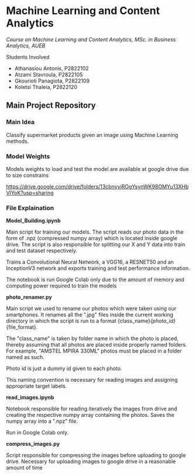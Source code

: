 # Machine Learning and Content Analytics
*Course on Machine Learning and Content Analytics, MSc. in Business Analytics, AUEB*

Students Involved

- Athanasiou Antonis, P2822102
- Atzami Stavroula, P2822105
- Gkourioti Panagiota, P2822109
- Koletsi Thaleia, P2822120

## Main Project Repository

### Main Idea

Classify supermarket products given an image using Machine Learning methods.

### Model Weights

Models weights to load and test the model are available at google drive due to size constrains

https://drive.google.com/drive/folders/13cbnvyiROgYsynWK98OMYu13XHbVIYoK?usp=sharing

### File Explaination

**Model_Building.ipynb**

Main script for training our models.
The script reads our photo data in the form of .npz (compressed numpy array) which is located inside google drive.
The script is also responsible for splitting our X and Y data into train and test dataset respectively.

Trains a Convolutional Neural Network, a VGG16, a RESNET50 and an InceptionV3 network and exports training and test performance information.

The notebook is run Google Colab only due to the amount of memory  and computing power required to train the models

**photo_renamer.py**

Main script we used to rename our photos which were taken using our smartphones. It renames all the ".jpg" files inside the current working directory in which the script is run to a format {class_name}_{photo_id}_{file_format}.

The "class_name" is taken by folder name in which the photo is placed, thereby assuming that all photos are placed inside properly named folders. For example, "AMSTEL MPIRA 330ML" photos must be placed in a folder named as such.

Photo id is just a dummy id given to each photo.

This naming convention is necessary for reading images and assigning appropriate target labels.

**read_images.ipynb**

Notebook responsible for reading iteratively the images from drive and creating the respective numpy array containing the photos.
Saves the numpy array into a ".npz" file.

Run in Google Colab only.

**compress_images.py**

Script responsible for compressing the images before uploading to google drive. Necessary for uploading images to google drive in a reasonable amount of time
